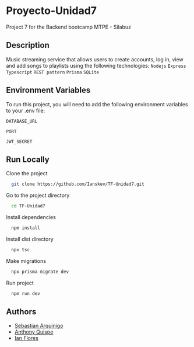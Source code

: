 # Proyecto-Unidad7

Project 7 for the Backend bootcamp MTPE - Silabuz

## Description
Music streaming service that allows users to create accounts, log in, view and add songs to playlists using the following technologies:
`Nodejs`
`Express`
`Typescript`
`REST pattern`
`Prisma`
`SQLite`

## Environment Variables

To run this project, you will need to add the following environment variables to your .env file:

`DATABASE_URL`

`PORT`

`JWT_SECRET`

## Run Locally

Clone the project

```bash
  git clone https://github.com/Ianskev/TF-Unidad7.git
```

Go to the project directory

```bash
  cd TF-Unidad7
```

Install dependencies

```bash
  npm install
```

Install dist directory

```bash
  npx tsc
```

Make migrations

```bash
  npx prisma migrate dev
```

Run project

```bash
  npm run dev
```
## Authors

- [Sebastian Arquinigo](https://github.com/sebas0303)
- [Anthony Quispe](https://github.com/Anthony-moises)
- [Ian Flores](https://github.com/Ianskev)

